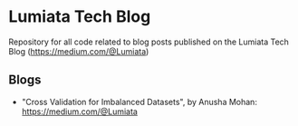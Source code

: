 # Lumiata Tech Blog
Repository for all code related to blog posts published on the Lumiata Tech Blog (https://medium.com/@Lumiata)

## Blogs
- "Cross Validation for Imbalanced Datasets", by Anusha Mohan: https://medium.com/@Lumiata
